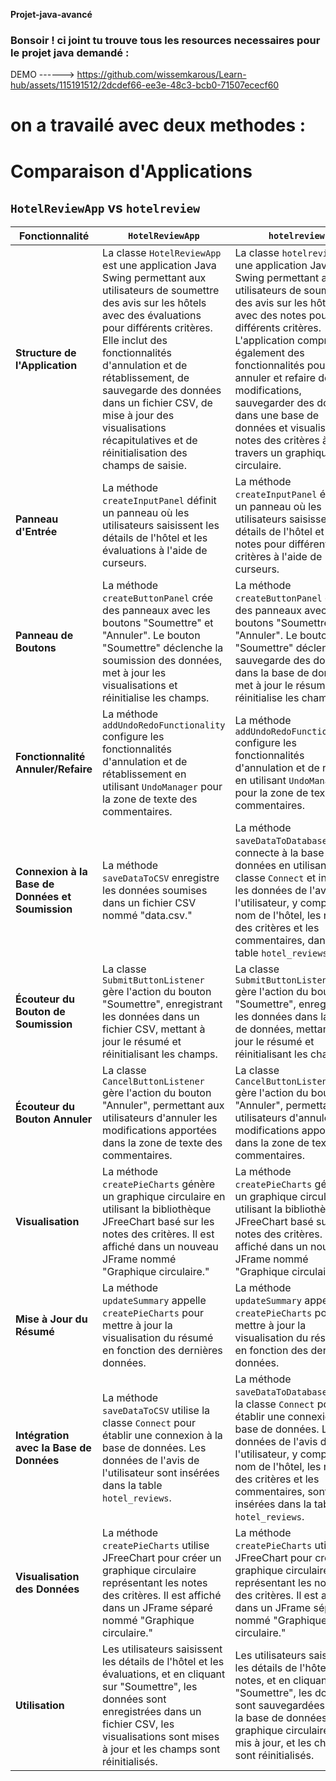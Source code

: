 **Projet-java-avancé** <br>
### Bonsoir ! ci joint tu trouve tous les resources necessaires pour le projet java demandé : 
DEMO ------> https://github.com/wissemkarous/Learn-hub/assets/115191512/2dcdef66-ee3e-48c3-bcb0-71507ececf60
# on a travailé avec deux methodes :
# Comparaison d'Applications

## `HotelReviewApp` vs `hotelreview`

| Fonctionnalité                         | `HotelReviewApp`                                                                                                                                                                              | `hotelreview`                                                                                                                                                                             |
|----------------------------------------|------------------------------------------------------------------------------------------------------------------------------------------------------------------------------------------------|-----------------------------------------------------------------------------------------------------------------------------|
| **Structure de l'Application**         | La classe `HotelReviewApp` est une application Java Swing permettant aux utilisateurs de soumettre des avis sur les hôtels avec des évaluations pour différents critères. Elle inclut des fonctionnalités d'annulation et de rétablissement, de sauvegarde des données dans un fichier CSV, de mise à jour des visualisations récapitulatives et de réinitialisation des champs de saisie. | La classe `hotelreview` est une application Java Swing permettant aux utilisateurs de soumettre des avis sur les hôtels avec des notes pour différents critères. L'application comprend également des fonctionnalités pour annuler et refaire des modifications, sauvegarder des données dans une base de données et visualiser les notes des critères à travers un graphique circulaire.          |
| **Panneau d'Entrée**                   | La méthode `createInputPanel` définit un panneau où les utilisateurs saisissent les détails de l'hôtel et les évaluations à l'aide de curseurs.                                                   | La méthode `createInputPanel` établit un panneau où les utilisateurs saisissent les détails de l'hôtel et les notes pour différents critères à l'aide de curseurs.                                                                         |
| **Panneau de Boutons**                 | La méthode `createButtonPanel` crée des panneaux avec les boutons "Soumettre" et "Annuler". Le bouton "Soumettre" déclenche la soumission des données, met à jour les visualisations et réinitialise les champs.                        | La méthode `createButtonPanel` établit des panneaux avec les boutons "Soumettre" et "Annuler". Le bouton "Soumettre" déclenche la sauvegarde des données dans la base de données, met à jour le résumé et réinitialise les champs. |
| **Fonctionnalité Annuler/Refaire**     | La méthode `addUndoRedoFunctionality` configure les fonctionnalités d'annulation et de rétablissement en utilisant `UndoManager` pour la zone de texte des commentaires.                           | La méthode `addUndoRedoFunctionality` configure les fonctionnalités d'annulation et de refaire en utilisant `UndoManager` pour la zone de texte des commentaires.                                                                |
| **Connexion à la Base de Données et Soumission** | La méthode `saveDataToCSV` enregistre les données soumises dans un fichier CSV nommé "data.csv."                                                                                          | La méthode `saveDataToDatabase` se connecte à la base de données en utilisant la classe `Connect` et insère les données de l'avis de l'utilisateur, y compris le nom de l'hôtel, les notes des critères et les commentaires, dans la table `hotel_reviews`.                                      |
| **Écouteur du Bouton de Soumission** | La classe `SubmitButtonListener` gère l'action du bouton "Soumettre", enregistrant les données dans un fichier CSV, mettant à jour le résumé et réinitialisant les champs.                     | La classe `SubmitButtonListener` gère l'action du bouton "Soumettre", enregistrant les données dans la base de données, mettant à jour le résumé et réinitialisant les champs.                                      |
| **Écouteur du Bouton Annuler**         | La classe `CancelButtonListener` gère l'action du bouton "Annuler", permettant aux utilisateurs d'annuler les modifications apportées dans la zone de texte des commentaires.              | La classe `CancelButtonListener` gère l'action du bouton "Annuler", permettant aux utilisateurs d'annuler les modifications apportées dans la zone de texte des commentaires.                                                   |
| **Visualisation**                      | La méthode `createPieCharts` génère un graphique circulaire en utilisant la bibliothèque JFreeChart basé sur les notes des critères. Il est affiché dans un nouveau JFrame nommé "Graphique circulaire."                                      | La méthode `createPieCharts` génère un graphique circulaire en utilisant la bibliothèque JFreeChart basé sur les notes des critères. Il est affiché dans un nouveau JFrame nommé "Graphique circulaire."                                |
| **Mise à Jour du Résumé**              | La méthode `updateSummary` appelle `createPieCharts` pour mettre à jour la visualisation du résumé en fonction des dernières données.                                                         | La méthode `updateSummary` appelle `createPieCharts` pour mettre à jour la visualisation du résumé en fonction des dernières données.                                                                      |
| **Intégration avec la Base de Données** | La méthode `saveDataToCSV` utilise la classe `Connect` pour établir une connexion à la base de données. Les données de l'avis de l'utilisateur sont insérées dans la table `hotel_reviews`.                                               | La méthode `saveDataToDatabase` utilise la classe `Connect` pour établir une connexion à la base de données. Les données de l'avis de l'utilisateur, y compris le nom de l'hôtel, les notes des critères et les commentaires, sont insérées dans la table `hotel_reviews`.                                 |
| **Visualisation des Données**          | La méthode `createPieCharts` utilise JFreeChart pour créer un graphique circulaire représentant les notes des critères. Il est affiché dans un JFrame séparé nommé "Graphique circulaire."                                                | La méthode `createPieCharts` utilise JFreeChart pour créer un graphique circulaire représentant les notes des critères. Il est affiché dans un JFrame séparé nommé "Graphique circulaire."                                      |
| **Utilisation**                       | Les utilisateurs saisissent les détails de l'hôtel et les évaluations, et en cliquant sur "Soumettre", les données sont enregistrées dans un fichier CSV, les visualisations sont mises à jour et les champs sont réinitialisés.                                 | Les utilisateurs saisissent les détails de l'hôtel et les notes, et en cliquant sur "Soumettre", les données sont sauvegardées dans la base de données, le graphique circulaire est mis à jour, et les champs sont réinitialisés.                                                          |

